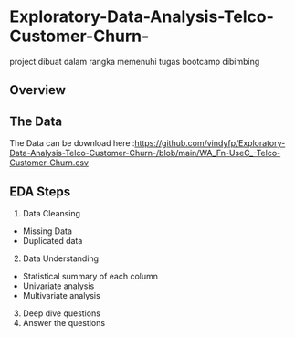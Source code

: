 # Exploratory-Data-Analysis-Telco-Customer-Churn-
project dibuat dalam rangka memenuhi tugas bootcamp dibimbing
## Overview

## The Data
The Data can be download here :https://github.com/vindyfp/Exploratory-Data-Analysis-Telco-Customer-Churn-/blob/main/WA_Fn-UseC_-Telco-Customer-Churn.csv
## EDA Steps
1. Data Cleansing
  - Missing Data
  - Duplicated data
2. Data Understanding
  - Statistical summary of each column
  - Univariate analysis
  - Multivariate analysis
3. Deep dive questions
4. Answer the questions
